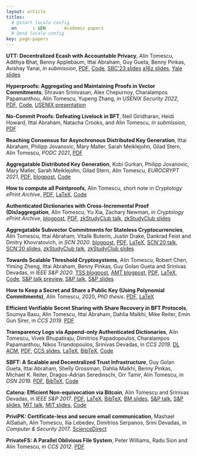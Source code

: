 ```yaml
---
layout: article
titles:
  # @start locale config
  en      : &EN       Academic papers
  # @end locale config
key: page-papers
---
```


**UTT: Decentralized Ecash with Accountable Privacy**, Alin Tomescu, Adithya Bhat, Benny Applebaum, Ittai Abraham, Guy Gueta, Benny Pinkas, Avishay Yanai, _in submission_, <a class="button button--success button--rounded button--sm" href="https://eprint.iacr.org/2022/452.pdf"><i class="fas fa-download"></i>PDF</a>, [Code](https://github.com/definitelyNotFBI/utt), [SBC'23 slides](https://docs.google.com/presentation/d/1gROYWWXabwqbxFVGLV4KKOMuQbmvoGjqo502I0W6W7Q/edit#slide=id.g277ae8ab1df_0_0) [a16z slides](https://docs.google.com/presentation/d/1frfS8K7RIDQIej4-pz9YSta5dH7dboyTssnvpIjpIHo/edit?usp=sharing), [Yale slides](https://docs.google.com/presentation/d/1WW7qqnM8GCX7x8pLGk2IbB1xc1TZPO6jTCtRmXYpbfY/edit?usp=sharing)

**Hyperproofs: Aggregating and Maintaining Proofs in Vector Commitments**, Shravan Srinivasan, Alex Chepurnoy, Charalampos Papamanthou, Alin Tomescu, Yupeng Zhang, _in USENIX Security 2022_, <a class="button button--success button--rounded button--sm" href="https://eprint.iacr.org/2021/599.pdf"><i class="fas fa-download"></i>PDF</a>, [Code](https://github.com/hyperproofs/hyperproofs), [USENIX presentation](https://www.usenix.org/conference/usenixsecurity22/presentation/srinivasan)

**No-Commit Proofs: Defeating Livelock in BFT**, Neil Giridharan, Heidi Howard, Ittai Abraham, Natacha Crooks, and Alin Tomescu, _in submission_, <a class="button button--success button--rounded button--sm" href="https://eprint.iacr.org/2021/1308.pdf"><i class="fas fa-download"></i>PDF</a>

**Reaching Consensus for Asynchronous Distributed Key Generation**, Ittai Abraham, Philipp Jovanovic, Mary Maller, Sarah Meiklejohn, Gilad Stern, Alin Tomescu, _PODC 2021_, <a class="button button--success button--rounded button--sm" href="https://arxiv.org/abs/2102.09041"><i class="fas fa-download"></i>PDF</a>

**Aggregatable Distributed Key Generation**, Kobi Gurkan, Philipp Jovanovic, Mary Maller, Sarah Meiklejohn, Gilad Stern, Alin Tomescu, _EUROCRYPT 2021_, <a class="button button--success button--rounded button--sm" href="https://eprint.iacr.org/2021/005.pdf"><i class="fas fa-download"></i>PDF</a>, [blogpost](https://www.benthamsgaze.org/2021/03/24/aggregatable-distributed-key-generation/), [Code](https://github.com/kobigurk/aggregatable-dkg)

**How to compute all Pointproofs**, Alin Tomescu, short note in _Cryptology ePrint Archive_, <a class="button button--success button--rounded button--sm" href="https://eprint.iacr.org/2020/1516.pdf"><i class="fas fa-download"></i>PDF</a>, [LaTeX](https://github.com/alinush/pointproofs-note), [Code](https://github.com/alinush/libvectcom)

**Authenticated Dictionaries with Cross-Incremental Proof (Dis)aggregation**, Alin Tomescu, Yu Xia, Zachary Newman, _in Cryptology ePrint Archive_, [blogpost](/2020/11/26/Authenticated-Dictionaries-with-Cross-Incremental-Proof-Disaggregation.html), <a class="button button--success button--rounded button--sm" href="https://eprint.iacr.org/2020/1239.pdf"><i class="fas fa-download"></i>PDF</a>, [zkStudyClub talk](https://www.youtube.com/watch?v=PrgeQJioCI8), [zkStudyClub slides](https://github.com/alinush/authdict-talk/blob/zkstudyclub/talk.pdf)

**Aggregatable Subvector Commitments for Stateless Cryptocurrencies**, Alin Tomescu, Ittai Abraham, Vitalik Buterin, Justin Drake, Dankrad Feist and Dmitry Khovratovich, in _SCN 2020_. [blogpost](https://alinush.github.io/2020/05/06/aggregatable-subvector-commitments-for-stateless-cryptocurrencies.html), <a class="button button--success button--rounded button--sm" href="http://eprint.iacr.org/2020/527.pdf"><i class="fas fa-download"></i>PDF</a>, [LaTeX](https://github.com/alinush/asvc-paper), [SCN'20 talk](https://www.youtube.com/watch?v=Yzs6DEVFTLM), [SCN'20 slides](https://github.com/alinush/asvc-talk/blob/scn2020/talk.pdf), [zkStudyClub talk](https://www.youtube.com/watch?v=KGRnpjPjduI), [zkStudyClub slides](https://github.com/alinush/asvc-talk/blob/zkstudyclub/talk.pdf)

**Towards Scalable Threshold Cryptosystems**, Alin Tomescu, Robert Chen, Yiming Zheng, Ittai Abraham, Benny Pinkas, Guy Golan Gueta and Srinivas Devadas, in _IEEE S&amp;P 2020_. [TSS blogpost](/2020/03/12/scalable-bls-threshold-signatures.html), [AMT blogpost](https://alinush.github.io/2020/03/12/towards-scalable-vss-and-dkg.html), <a class="button button--success button--rounded button--sm" href="papers/dkg-sp2020.pdf"><i class="fas fa-download"></i>PDF</a>, [LaTeX](https://www.github.com/alinush/dkg-paper), [Code](https://www.github.com/alinush/libpolycrypto), [S&P talk preview](https://www.youtube.com/watch?v=LCCKKcnVnWU), [S&P talk](https://www.youtube.com/watch?v=K9JfFS8Y-L4), [S&P slides](https://docs.google.com/presentation/d/1szSvKLMjgk66Utea9okhlAAkKEGls21i15XMi5BvdXY/edit?usp=sharing)

**How to Keep a Secret and Share a Public Key (Using Polynomial Commitments)**, Alin Tomescu, 2020, _PhD thesis_. <a class="button button--success button--rounded button--sm" href="https://github.com/alinush/phd-thesis/raw/master/main.pdf"><i class="fas fa-download"></i>PDF</a>, [LaTeX](https://www.github.com/alinush/phd-thesis)

**Efficient Verifiable Secret Sharing with Share Recovery in BFT Protocols**, Soumya Basu, Alin Tomescu, Ittai Abraham, Dahlia Malkhi, Mike Reiter, Emin Gun Sirer, in _CCS 2019_. <a class="button button--success button--rounded button--sm" href="https://dl.acm.org/doi/pdf/10.1145/3319535.3354207"><i class="fas fa-download"></i>PDF</a>

**Transparency Logs via Append-only Authenticated Dictionaries**, Alin Tomescu, Vivek Bhupatiraju, Dimitrios Papadopoulos, Charalampos Papamanthou, Nikos Triandopoulos, Srinivas Devadas, in _CCS 2019_. [DL ACM](https://dl.acm.org/citation.cfm?id=3345652), <a class="button button--success button--rounded button--sm" href="https://eprint.iacr.org/2018/721.pdf"><i class="fas fa-download"></i>PDF</a>, [CCS slides](https://docs.google.com/presentation/d/1EihBSl5jVhbRq4sWao652KYz2YeVUyS8UYIsWWR1pWU/edit?usp=sharing), [LaTeX](https://github.com/alinush/aad-paper), [BibTeX](papers/aad-ccs2019.bib), [Code](https://github.com/alinush/libaad-ccs2019)

**SBFT: A Scalable and Decentralized Trust Infrastructure**, Guy Golan Gueta, Ittai Abraham, Shelly Grossman, Dahlia Malkhi, Benny Pinkas, Michael K. Reiter, Dragos-Adrian Seredinschi, Orr Tamir, Alin Tomescu, in _DSN 2019_. <a class="button button--success button--rounded button--sm" href="https://arxiv.org/pdf/1804.01626.pdf"><i class="fas fa-download"></i>PDF</a>, [BibTeX](papers/sbft-dsn2019.bib), [Code](https://github.com/vmware/concord-bft)

**Catena: Efficient Non-equivocation via Bitcoin**, Alin Tomescu and Srinivas Devadas, in _IEEE S&P 2017_. <a class="button button--success button--rounded button--sm" href="papers/catena-sp2017.pdf"><i class="fas fa-download"></i>PDF</a>, [LaTeX](https://www.github.com/alinush/catena-paper), [BibTeX](papers/catena-sp2017.bib), [BM slides](https://docs.google.com/presentation/d/1Pkbze2WU6RpcppGBpH2dOob1-1uYOrGF2GUPOJ59uII), [S&P talk](https://www.youtube.com/watch?v=Xz12PbLSeVc), [S&P slides](papers/catena-sp2017-slides.pdf), [MIT talk](https://www.youtube.com/watch?v=CCeq5PChvuk), [MIT slides](https://docs.google.com/presentation/d/1rnME2st1mapEjxayApmsaIK56t9P80kij5VXAZMDvcM/edit?usp=sharing), [Code](https://www.github.com/alinush/catena-java)

**PriviPK: Certificate-less and secure email communication**, Mashael AlSabah, Alin Tomescu, Ilia Lebedev, Dimitrios Serpanos, Srini Devadas, in _Computer & Security 2017_. [ScienceDirect](https://www.sciencedirect.com/science/article/pii/S0167404817300834)

**PrivateFS: A Parallel Oblivious File System**, Peter Williams, Radu Sion and Alin Tomescu, in _CCS 2012_. <a class="button button--success button--rounded button--sm" href="papers/privatefs-ccs2012.pdf"><i class="fas fa-download"></i>PDF</a>
